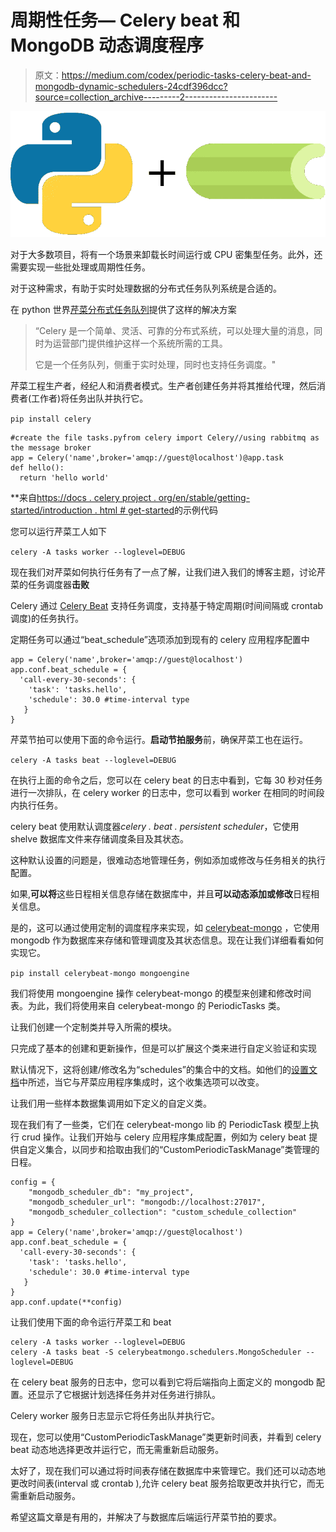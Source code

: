 # 周期性任务— Celery beat 和 MongoDB 动态调度程序

> 原文：<https://medium.com/codex/periodic-tasks-celery-beat-and-mongodb-dynamic-schedulers-24cdf396dcc?source=collection_archive---------2----------------------->

![](img/59a32d960de867c85ffa3f1b48889a35.png)

对于大多数项目，将有一个场景来卸载长时间运行或 CPU 密集型任务。此外，还需要实现一些批处理或周期性任务。

对于这种需求，有助于实时处理数据的分布式任务队列系统是合适的。

在 python 世界[芹菜分布式任务队列](https://docs.celeryproject.org/en/stable/index.html)提供了这样的解决方案

> “Celery 是一个简单、灵活、可靠的分布式系统，可以处理大量的消息，同时为运营部门提供维护这样一个系统所需的工具。
> 
> 它是一个任务队列，侧重于实时处理，同时也支持任务调度。"

芹菜工程生产者，经纪人和消费者模式。生产者创建任务并将其推给代理，然后消费者(工作者)将任务出队并执行它。

`pip install celery`

```
#create the file tasks.pyfrom celery import Celery//using rabbitmq as the message broker
app = Celery('name',broker='amqp://guest@localhost')@app.task
def hello():
  return 'hello world'
```

**来自[https://docs . celery project . org/en/stable/getting-started/introduction . html # get-started](https://docs.celeryproject.org/en/stable/getting-started/introduction.html#get-started)的示例代码

您可以运行芹菜工人如下

`celery -A tasks worker --loglevel=DEBUG`

现在我们对芹菜如何执行任务有了一点了解，让我们进入我们的博客主题，讨论芹菜的任务调度器**击败**

Celery 通过 [Celery Beat](https://docs.celeryproject.org/en/stable/reference/celery.beat.html#module-celery.beat) 支持任务调度，支持基于特定周期(时间间隔或 crontab 调度)的任务执行。

定期任务可以通过“beat_schedule”选项添加到现有的 celery 应用程序配置中

```
app = Celery('name',broker='amqp://guest@localhost')
app.conf.beat_schedule = {
  'call-every-30-seconds': {
    'task': 'tasks.hello',
    'schedule': 30.0 #time-interval type
   }
}
```

芹菜节拍可以使用下面的命令运行。**启动节拍服务**前，确保芹菜工也在运行。

`celery -A tasks beat --loglevel=DEBUG`

在执行上面的命令之后，您可以在 celery beat 的日志中看到，它每 30 秒对任务进行一次排队，在 celery worker 的日志中，您可以看到 worker 在相同的时间段内执行任务。

celery beat 使用默认调度器*celery . beat . persistent scheduler*，它使用 shelve 数据库文件来存储调度条目及其状态。

这种默认设置的问题是，很难动态地管理任务，例如添加或修改与任务相关的执行配置。

如果,**可以将**这些日程相关信息存储在数据库中，并且**可以动态添加或修改**日程相关信息。

是的，这可以通过使用定制的调度程序来实现，如 [celerybeat-mongo](https://github.com/zmap/celerybeat-mongo) ，它使用 mongodb 作为数据库来存储和管理调度及其状态信息。现在让我们详细看看如何实现它。

`pip install celerybeat-mongo mongoengine`

我们将使用 mongoengine 操作 celerybeat-mongo 的模型来创建和修改时间表。为此，我们将使用来自 celerybeat-mongo 的 PeriodicTasks 类。

让我们创建一个定制类并导入所需的模块。

只完成了基本的创建和更新操作，但是可以扩展这个类来进行自定义验证和实现

默认情况下，这将创建/修改名为“schedules”的集合中的文档。如他们的[设置文档](https://github.com/zmap/celerybeat-mongo#settings)中所述，当它与芹菜应用程序集成时，这个收集选项可以改变。

让我们用一些样本数据集调用如下定义的自定义类。

现在我们有了一些类，它们在 celerybeat-mongo lib 的 PeriodicTask 模型上执行 crud 操作。让我们开始与 celery 应用程序集成配置，例如为 celery beat 提供自定义集合，以同步和拾取由我们的“CustomPeriodicTaskManage”类管理的日程。

```
config = {
    "mongodb_scheduler_db": "my_project",
    "mongodb_scheduler_url": "mongodb://localhost:27017",
    "mongodb_scheduler_collection": "custom_schedule_collection" 
}
app = Celery('name',broker='amqp://guest@localhost')
app.conf.beat_schedule = {
  'call-every-30-seconds': {
    'task': 'tasks.hello',
    'schedule': 30.0 #time-interval type
   }
}
app.conf.update(**config)
```

让我们使用下面的命令运行芹菜工和 beat

```
celery -A tasks worker --loglevel=DEBUG
celery -A tasks beat -S celerybeatmongo.schedulers.MongoScheduler --loglevel=DEBUG
```

在 celery beat 服务的日志中，您可以看到它将后端指向上面定义的 mongodb 配置。还显示了它根据计划选择任务并对任务进行排队。

Celery worker 服务日志显示它将任务出队并执行它。

现在，您可以使用“CustomPeriodicTaskManage”类更新时间表，并看到 celery beat 动态地选择更改并运行它，而无需重新启动服务。

太好了，现在我们可以通过将时间表存储在数据库中来管理它。我们还可以动态地更改时间表(interval 或 crontab ),允许 celery beat 服务拾取更改并执行它，而无需重新启动服务。

希望这篇文章是有用的，并解决了与数据库后端运行芹菜节拍的要求。